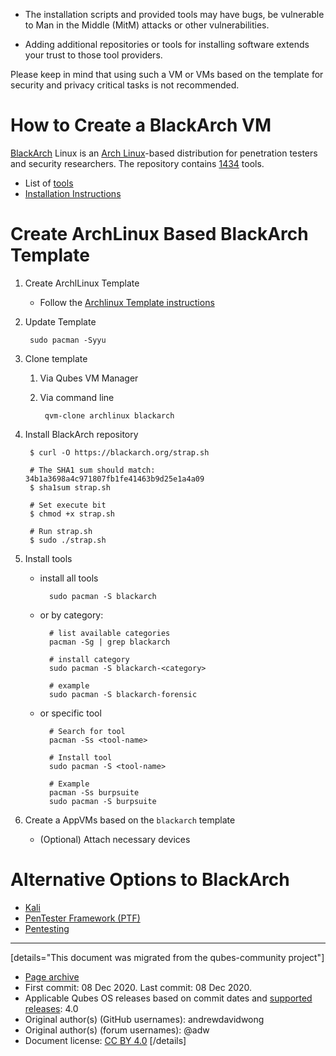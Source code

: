 - The installation scripts and provided tools may have bugs, be vulnerable to Man in the Middle (MitM) attacks or other vulnerabilities.

- Adding additional repositories or tools for installing software extends your trust to those tool providers.

Please keep in mind that using such a VM or VMs based on the template for security and privacy critical tasks is not recommended.

# How to Create a BlackArch VM

[BlackArch](https://www.blackarch.org) Linux is an [Arch Linux](https://www.archlinux.org)-based distribution for penetration testers and security researchers. The repository contains [1434](https://www.blackarch.org/tools.html) tools.

- List of [tools](https://www.blackarch.org/tools.html)
- [Installation Instructions](https://www.blackarch.org/downloads.html)

# Create ArchLinux Based BlackArch Template

1.  Create ArchlLinux Template

    - Follow the [Archlinux Template instructions](https://www.qubes-os.org/doc/building-archlinux-template/)

2.  Update Template

    ```
     sudo pacman -Syyu
    ```

3.  Clone template

    1.  Via Qubes VM Manager

    2.  Via command line

        ```
         qvm-clone archlinux blackarch
        ```

4.  Install BlackArch repository

    ```
     $ curl -O https://blackarch.org/strap.sh

     # The SHA1 sum should match: 34b1a3698a4c971807fb1fe41463b9d25e1a4a09
     $ sha1sum strap.sh

     # Set execute bit
     $ chmod +x strap.sh

     # Run strap.sh
     $ sudo ./strap.sh
    ```

5.  Install tools

    - install all tools

      ```
        sudo pacman -S blackarch
      ```

    - or by category:

      ```
        # list available categories
        pacman -Sg | grep blackarch

        # install category
        sudo pacman -S blackarch-<category>

        # example
        sudo pacman -S blackarch-forensic
      ```

    - or specific tool

      ```
        # Search for tool
        pacman -Ss <tool-name>

        # Install tool
        sudo pacman -S <tool-name>

        # Example
        pacman -Ss burpsuite
        sudo pacman -S burpsuite
      ```

6.  Create a AppVMs based on the `blackarch` template

    - (Optional) Attach necessary devices

# Alternative Options to BlackArch

- [Kali](https://www.qubes-os.org/doc/pentesting/kali/)
- [PenTester Framework (PTF)](https://www.qubes-os.org/doc/pentesting/ptf/)
- [Pentesting](https://www.qubes-os.org/doc/pentesting/)

------------------------------------------------------------------------

[details="This document was migrated from the qubes-community project"]
- [Page archive](https://github.com/Qubes-Community/Contents/blob/master/docs/os/pentesting/blackarch.md)
- First commit: 08 Dec 2020. Last commit: 08 Dec 2020.
- Applicable Qubes OS releases based on commit dates and [supported releases](https://www.qubes-os.org/doc/supported-releases/): 4.0
- Original author(s) (GitHub usernames): andrewdavidwong
- Original author(s) (forum usernames): @adw
- Document license: [CC BY 4.0](https://creativecommons.org/licenses/by/4.0/)
[/details]

<div data-theme-toc="true"> </div>